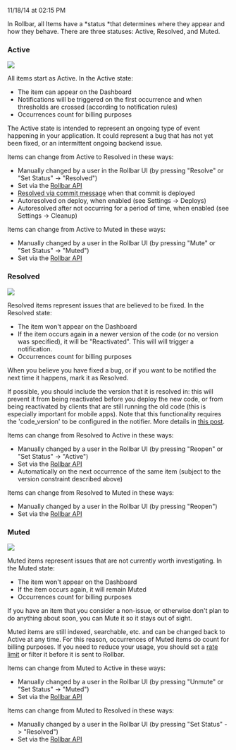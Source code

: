 <span class="date">11/18/14 at 02:15 PM</span>

In Rollbar, all Items have a *status *that determines where they appear
and how they behave. There are three statuses: Active, Resolved, and
Muted.

### Active

![](http://photos.osmek.com/Screenshot-2014-11-18-122008.140812.o.png)

All items start as Active. In the Active state:

-   The item can appear on the Dashboard
-   Notifications will be triggered on the first occurrence and when
    thresholds are crossed (according to notification rules)
-   Occurrences count for billing purposes

The Active state is intended to represent an ongoing type of event
happening in your application. It could represent a bug that has not yet
been fixed, or an intermittent ongoing backend issue.

Items can change from Active to Resolved in these ways:

-   Manually changed by a user in the Rollbar UI (by pressing "Resolve"
    or "Set Status" -\> "Resolved")
-   Set via the [Rollbar
    API](https://rollbar.com/docs/api/items/#modify-an-item)
-   [Resolved via commit
    message](https://rollbar.com/docs/resolve-via-commits/) when that
    commit is deployed
-   Autoresolved on deploy, when enabled (see Settings -\> Deploys)
-   Autoresolved after not occurring for a period of time, when enabled
    (see Settings -\> Cleanup)

Items can change from Active to Muted in these ways:

-   Manually changed by a user in the Rollbar UI (by pressing "Mute" or
    "Set Status" -\> "Muted")
-   Set via the [Rollbar
    API](https://rollbar.com/docs/api/items/#modify-an-item)

### Resolved

![](http://photos.osmek.com/Screenshot-2014-11-18-122204.140813.o.png)

Resolved items represent issues that are believed to be fixed. In the
Resolved state:

-   The item won't appear on the Dashboard
-   If the item occurs again in a newer version of the code (or no
    version was specified), it will be "Reactivated". This will will
    trigger a notification.
-   Occurrences count for billing purposes

When you believe you have fixed a bug, or if you want to be notified the
next time it happens, mark it as Resolved.

If possible, you should include the version that it is resolved in: this
will prevent it from being reactivated before you deploy the new code,
or from being reactivated by clients that are still running the old code
(this is especially important for mobile apps). Note that this
functionality requires the 'code\_version' to be configured in the
notifier. More details in [this
post](https://rollbar.com/blog/post/2013/09/17/resolving-rollbar-items-in-versions).

Items can change from Resolved to Active in these ways:

-   Manually changed by a user in the Rollbar UI (by pressing "Reopen"
    or "Set Status" -\> "Active")
-   Set via the [Rollbar
    API](https://rollbar.com/docs/api/items/#modify-an-item)
-   Automatically on the next occurrence of the same item (subject to
    the version constraint described above)

Items can change from Resolved to Muted in these ways:

-   Manually changed by a user in the Rollbar UI (by pressing "Reopen")
-   Set via the [Rollbar
    API](https://rollbar.com/docs/api/items/#modify-an-item)

### Muted

![](http://photos.osmek.com/Screenshot-2014-11-18-122244.140814.o.png)

Muted items represent issues that are not currently worth
investigating. In the Muted state:

-   The item won't appear on the Dashboard
-   If the item occurs again, it will remain Muted
-   Occurrences count for billing purposes

If you have an item that you consider a non-issue, or otherwise don't
plan to do anything about soon, you can Mute it so it stays out of
sight.

Muted items are still indexed, searchable, etc. and can be changed back
to Active at any time. For this reason, occurrences of Muted items do
count for billing purposes. If you need to reduce your usage, you should
set a [rate limit](https://rollbar.com/docs/rate-limits) or filter it
before it is sent to Rollbar.

Items can change from Muted to Active in these ways:

-   Manually changed by a user in the Rollbar UI (by pressing "Unmute"
    or "Set Status" -\> "Muted")
-   Set via the [Rollbar
    API](https://rollbar.com/docs/api/items/#modify-an-item)

Items can change from Muted to Resolved in these ways:

-   Manually changed by a user in the Rollbar UI (by pressing "Set
    Status" -\> "Resolved")
-   Set via the [Rollbar
    API](https://rollbar.com/docs/api/items/#modify-an-item)

